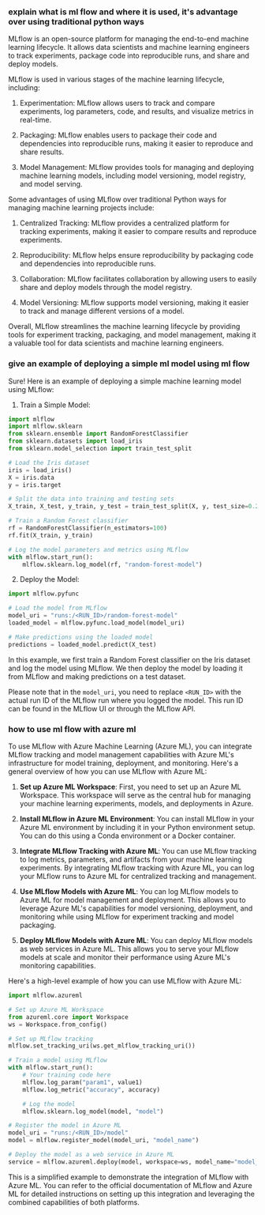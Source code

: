 ### explain what is ml flow and where it is used, it's advantage over using traditional python ways

MLflow is an open-source platform for managing the end-to-end machine learning lifecycle. It allows data scientists and machine learning engineers to track experiments, package code into reproducible runs, and share and deploy models. 

MLflow is used in various stages of the machine learning lifecycle, including:

1. Experimentation: MLflow allows users to track and compare experiments, log parameters, code, and results, and visualize metrics in real-time.

2. Packaging: MLflow enables users to package their code and dependencies into reproducible runs, making it easier to reproduce and share results.

3. Model Management: MLflow provides tools for managing and deploying machine learning models, including model versioning, model registry, and model serving.

Some advantages of using MLflow over traditional Python ways for managing machine learning projects include:

1. Centralized Tracking: MLflow provides a centralized platform for tracking experiments, making it easier to compare results and reproduce experiments.

2. Reproducibility: MLflow helps ensure reproducibility by packaging code and dependencies into reproducible runs.

3. Collaboration: MLflow facilitates collaboration by allowing users to easily share and deploy models through the model registry.

4. Model Versioning: MLflow supports model versioning, making it easier to track and manage different versions of a model.

Overall, MLflow streamlines the machine learning lifecycle by providing tools for experiment tracking, packaging, and model management, making it a valuable tool for data scientists and machine learning engineers.

### give an example of deploying a simple ml model using ml flow

Sure! Here is an example of deploying a simple machine learning model using MLflow:

1. Train a Simple Model:
```python
import mlflow
import mlflow.sklearn
from sklearn.ensemble import RandomForestClassifier
from sklearn.datasets import load_iris
from sklearn.model_selection import train_test_split

# Load the Iris dataset
iris = load_iris()
X = iris.data
y = iris.target

# Split the data into training and testing sets
X_train, X_test, y_train, y_test = train_test_split(X, y, test_size=0.2, random_state=42)

# Train a Random Forest classifier
rf = RandomForestClassifier(n_estimators=100)
rf.fit(X_train, y_train)

# Log the model parameters and metrics using MLflow
with mlflow.start_run():
    mlflow.sklearn.log_model(rf, "random-forest-model")
```

2. Deploy the Model:
```python
import mlflow.pyfunc

# Load the model from MLflow
model_uri = "runs:/<RUN_ID>/random-forest-model"
loaded_model = mlflow.pyfunc.load_model(model_uri)

# Make predictions using the loaded model
predictions = loaded_model.predict(X_test)
```

In this example, we first train a Random Forest classifier on the Iris dataset and log the model using MLflow. We then deploy the model by loading it from MLflow and making predictions on a test dataset.

Please note that in the `model_uri`, you need to replace `<RUN_ID>` with the actual run ID of the MLflow run where you logged the model. This run ID can be found in the MLflow UI or through the MLflow API.

### how to use ml flow with azure ml

To use MLflow with Azure Machine Learning (Azure ML), you can integrate MLflow tracking and model management capabilities with Azure ML's infrastructure for model training, deployment, and monitoring. Here's a general overview of how you can use MLflow with Azure ML:

1. **Set up Azure ML Workspace**: First, you need to set up an Azure ML Workspace. This workspace will serve as the central hub for managing your machine learning experiments, models, and deployments in Azure.

2. **Install MLflow in Azure ML Environment**: You can install MLflow in your Azure ML environment by including it in your Python environment setup. You can do this using a Conda environment or a Docker container.

3. **Integrate MLflow Tracking with Azure ML**: You can use MLflow tracking to log metrics, parameters, and artifacts from your machine learning experiments. By integrating MLflow tracking with Azure ML, you can log your MLflow runs to Azure ML for centralized tracking and management.

4. **Use MLflow Models with Azure ML**: You can log MLflow models to Azure ML for model management and deployment. This allows you to leverage Azure ML's capabilities for model versioning, deployment, and monitoring while using MLflow for experiment tracking and model packaging.

5. **Deploy MLflow Models with Azure ML**: You can deploy MLflow models as web services in Azure ML. This allows you to serve your MLflow models at scale and monitor their performance using Azure ML's monitoring capabilities.

Here's a high-level example of how you can use MLflow with Azure ML:

```python
import mlflow.azureml

# Set up Azure ML Workspace
from azureml.core import Workspace
ws = Workspace.from_config()

# Set up MLflow tracking
mlflow.set_tracking_uri(ws.get_mlflow_tracking_uri())

# Train a model using MLflow
with mlflow.start_run():
    # Your training code here
    mlflow.log_param("param1", value1)
    mlflow.log_metric("accuracy", accuracy)

    # Log the model
    mlflow.sklearn.log_model(model, "model")

# Register the model in Azure ML
model_uri = "runs:/<RUN_ID>/model"
model = mlflow.register_model(model_uri, "model_name")

# Deploy the model as a web service in Azure ML
service = mlflow.azureml.deploy(model, workspace=ws, model_name="model_name")
```

This is a simplified example to demonstrate the integration of MLflow with Azure ML. You can refer to the official documentation of MLflow and Azure ML for detailed instructions on setting up this integration and leveraging the combined capabilities of both platforms.